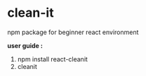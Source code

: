# clean-it
npm package for beginner react environment

**user guide :**
1. npm install react-cleanit
2. cleanit